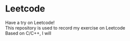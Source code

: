 # Leetcode
Have a try on Leetcode!       
This repository is used to record my exercise on Leetcode         
Based on C/C++, I will 
